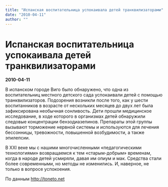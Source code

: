 ```yaml
---
title: "Испанская воспитательница успокаивала детей транквилизаторами"
date: "2010-04-11"
author: ""
---
```


# Испанская воспитательница успокаивала детей транквилизаторами

**2010-04-11** 

В испанском городе Виго было обнаружено, что одна из воспитательниц местного детского сада успокаивали детей с помощью транквилизаторов. Подозрения возникли после того, как у шести воспитанников в возрасте от нескольких месяцев до двух лет была зафиксирована необычная сонливость. Дети прошли медицинское исследование, в ходе которого в организмах детей обнаружили следовые концентрации бензодиазепинов. Препараты этой группы вызывают торможение нервной системы и используются для лечения бессонницы, тревожности, повышенной возбудимости, а также эпилепсии.

В XXI веке мы с нашими многочисленными «педагогическими технологиями» возвращаемся к тем «старым-добрым» временам, когда в народе детей усмиряли, давая им опиум и мак. Средства стали более современными, но методы не изменились. И, наверное, не только в вопросе успокоения.

По данным http://toneto.net